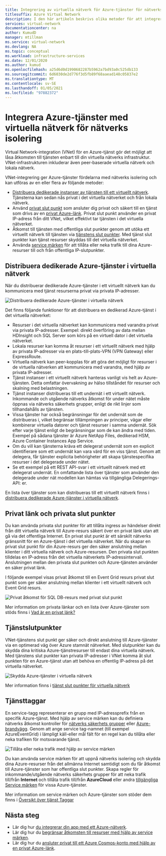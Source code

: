 ```yaml
---
title: Integrering av virtuella nätverk för Azure-tjänster för nätverks isolering
titlesuffix: Azure Virtual Network
description: I den här artikeln beskrivs olika metoder för att integrera en Azure-tjänst till ett virtuellt nätverk som gör det möjligt att på ett säkert sätt få åtkomst till Azure-tjänsten.
services: virtual-network
documentationcenter: na
author: KumudD
manager: mtillman
ms.service: virtual-network
ms.devlang: NA
ms.topic: conceptual
ms.workload: infrastructure-services
ms.date: 12/01/2020
ms.author: kumud
ms.openlocfilehash: a25d6d0d1990682287b5962a7bd93a0c525db133
ms.sourcegitcommit: 6d6030de2d776f3d5fb89f68aaead148c05837e2
ms.translationtype: MT
ms.contentlocale: sv-SE
ms.lasthandoff: 01/05/2021
ms.locfileid: "97882372"
---
```

# <a name="integrate-azure-services-with-virtual-networks-for-network-isolation"></a>Integrera Azure-tjänster med virtuella nätverk för nätverks isolering

Virtual Network-integration (VNet) för en Azure-tjänst gör det möjligt att låsa åtkomsten till tjänsten enbart till din virtuella nätverks infrastruktur. VNet-infrastrukturen inkluderar även peer-baserade virtuella nätverk och lokala nätverk.

VNet-integrering ger Azure-tjänster fördelarna med nätverks isolering och kan utföras av en eller flera av följande metoder:
- [Distribuera dedikerade instanser av tjänsten till ett virtuellt nätverk](virtual-network-for-azure-services.md). Tjänsterna kan sedan nås privat i det virtuella nätverket och från lokala nätverk.
- Använd [privat slut punkt](../private-link/private-endpoint-overview.md) som ansluter dig privat och säkert till en tjänst som drivs av en [privat Azure-länk](../private-link/private-link-overview.md). Privat slut punkt använder en privat IP-adress från ditt VNet, vilket effektivt tar tjänsten i det virtuella nätverket.
- Åtkomst till tjänsten med offentliga slut punkter genom att utöka ett virtuellt nätverk till tjänsten via [tjänstens slut punkter](virtual-network-service-endpoints-overview.md). Med tjänst slut punkter kan tjänst resurser skyddas till det virtuella nätverket.
- Använda [service märken](service-tags-overview.md) för att tillåta eller neka trafik till dina Azure-resurser till och från offentliga IP-slutpunkter.

## <a name="deploy-dedicated-azure-services-into-virtual-networks"></a>Distribuera dedikerade Azure-tjänster i virtuella nätverk

När du distribuerar dedikerade Azure-tjänster i ett virtuellt nätverk kan du kommunicera med tjänst resurserna privat via privata IP-adresser.

![Distribuera dedikerade Azure-tjänster i virtuella nätverk](./media/virtual-network-for-azure-services/deploy-service-into-vnet.png)

Det finns följande funktioner för att distribuera en dedikerad Azure-tjänst i det virtuella nätverket:
- Resurser i det virtuella nätverket kan kommunicera med varandra privat via privata IP-adresser. Exempel: direkt överföring av data mellan HDInsight och SQL Server som körs på en virtuell dator i det virtuella nätverket.
- Lokala resurser kan komma åt resurser i ett virtuellt nätverk med hjälp av privata IP-adresser via en plats-till-plats-VPN (VPN Gateway) eller ExpressRoute.
- Virtuella nätverk kan peer-kopplas för att göra det möjligt för resurser i de virtuella nätverken att kommunicera med varandra, med hjälp av privata IP-adresser.
- Tjänst instanser i ett virtuellt nätverk hanteras vanligt vis helt av Azure-tjänsten. Detta omfattar övervakning av hälso tillståndet för resurser och skalning med belastningen.
- Tjänst instanser distribueras till ett undernät i ett virtuellt nätverk. Inkommande och utgående nätverks åtkomst för under nätet måste öppnas via nätverks säkerhets grupper, enligt de rikt linjer som tillhandahålls av tjänsten.
- Vissa tjänster har också begränsningar för det undernät som de distribueras i, vilket begränsar tillämpningen av principer, vägar eller kombinerar virtuella datorer och tjänst resurser i samma undernät. Sök efter varje tjänst enligt de begränsningar som de kan ändra med tiden. Exempel på sådana tjänster är Azure NetApp Files, dedikerad HSM, Azure Container Instances App Service.
- Om du vill kan tjänsterna kräva ett delegerat undernät som en explicit identifierare som ett undernät kan vara värd för en viss tjänst. Genom att delegera, får tjänster explicita behörigheter att skapa tjänstespecifika resurser i det delegerade under nätet.
- Se ett exempel på ett REST API-svar i ett virtuellt nätverk med ett delegerat undernät. En omfattande lista över tjänster som använder den delegerade under nät modellen kan hämtas via tillgängliga Delegerings-API: er.

En lista över tjänster som kan distribueras till ett virtuellt nätverk finns i [distribuera dedikerade Azure-tjänster i virtuella nätverk](virtual-network-for-azure-services.md).

## <a name="private-link-and-private-endpoints"></a>Privat länk och privata slut punkter

Du kan använda privata slut punkter för att tillåta ingress av händelser direkt från ditt virtuella nätverk till Azure-resurs säkert över en privat länk utan att gå via det offentliga Internet. En privat slut punkt är ett särskilt nätverks gränssnitt för en Azure-tjänst i det virtuella nätverket. När du skapar en privat slut punkt för din Azure-resurs ger den säker anslutning mellan klienter i ditt virtuella nätverk och Azure-resursen. Den privata slut punkten tilldelas en IP-adress från det virtuella nätverkets IP-adressintervall. Anslutningen mellan den privata slut punkten och Azure-tjänsten använder en säker privat länk.

I följande exempel visas privat åtkomst till en Event Grid resurs privat slut punkt som ger säker anslutning mellan klienter i ett virtuellt nätverk och Event Grid resurs.

![Privat åtkomst för SQL DB-resurs med privat slut punkt](./media/network-isolation/architecture-diagram.png)

Mer information om privata länkar och en lista över Azure-tjänster som stöds finns i [Vad är en privat länk?](../private-link/private-link-overview.md)

## <a name="service-endpoints"></a>Tjänstslutpunkter
VNet-tjänstens slut punkt ger säker och direkt anslutning till Azure-tjänster via en optimerad väg över Azure stamnät nätverket. Med slutpunkter kan du skydda dina kritiska Azure-tjänstresurser till endast dina virtuella nätverk. Med tjänstens slut punkter kan privata IP-adresser i VNet komma åt slut punkten för en Azure-tjänst utan att behöva en offentlig IP-adress på det virtuella nätverket.

![Skydda Azure-tjänster i virtuella nätverk](./media/virtual-network-service-endpoints-overview/VNet_Service_Endpoints_Overview.png)

Mer information finns i [tjänst slut punkter för virtuella nätverk](virtual-network-service-endpoints-overview.md)

## <a name="service-tags"></a>Tjänsttaggar

En service-tagg representerar en grupp med IP-adressprefix från en specifik Azure-tjänst. Med hjälp av service märken kan du definiera nätverks åtkomst kontroller för [nätverks säkerhets grupper](https://docs.microsoft.com/azure/virtual-network/security-overview#security-rules) eller [Azure-brandvägg](https://docs.microsoft.com/azure/firewall/service-tags). Genom att ange service tag-namnet (till exempel AzureEventGrid) i lämpligt käll-eller mål fält för en regel kan du tillåta eller neka trafiken för motsvarande tjänst.

![Tillåta eller neka trafik med hjälp av service märken](./media/network-isolation/service-tags.png)

Du kan använda service märken för att uppnå nätverks isolering och skydda dina Azure-resurser från det allmänna Internet samtidigt som du får åtkomst till Azure-tjänster som har offentliga slut punkter. Skapa regler för inkommande/utgående nätverks säkerhets grupper för att neka trafik till/från **Internet** och tillåta trafik till/från **AzureCloud** eller andra [tillgängliga Service märken](service-tags-overview.md#available-service-tags) för vissa Azure-tjänster.

Mer information om service märken och Azure-tjänster som stöder dem finns i [Översikt över tjänst Taggar](service-tags-overview.md)

## <a name="next-steps"></a>Nästa steg

- Lär dig hur [du integrerar din app med ett Azure-nätverk](../app-service/web-sites-integrate-with-vnet.md).
- Lär dig hur du [begränsar åtkomsten till resurser med hjälp av service märken](tutorial-restrict-network-access-to-resources.md).
- Lär dig hur du [ansluter privat till ett Azure Cosmos-konto med hjälp av en privat Azure-länk](../private-link/create-private-endpoint-cosmosdb-portal.md).
